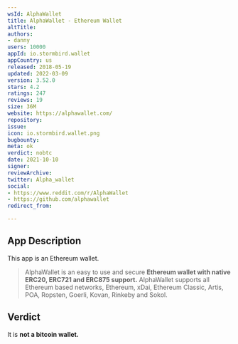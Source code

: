 ```yaml
---
wsId: AlphaWallet
title: AlphaWallet - Ethereum Wallet
altTitle: 
authors:
- danny
users: 10000
appId: io.stormbird.wallet
appCountry: us
released: 2018-05-19
updated: 2022-03-09
version: 3.52.0
stars: 4.2
ratings: 247
reviews: 19
size: 36M
website: https://alphawallet.com/
repository: 
issue: 
icon: io.stormbird.wallet.png
bugbounty: 
meta: ok
verdict: nobtc
date: 2021-10-10
signer: 
reviewArchive: 
twitter: Alpha_wallet
social:
- https://www.reddit.com/r/AlphaWallet
- https://github.com/alphawallet
redirect_from: 

---
```


## App Description

This app is an Ethereum wallet.

> AlphaWallet is an easy to use and secure **Ethereum wallet with native ERC20, ERC721 and ERC875 support.** AlphaWallet supports all Ethereum based networks, Ethereum, xDai, Ethereum Classic, Artis, POA, Ropsten, Goerli, Kovan, Rinkeby and Sokol.

## Verdict

It is **not a bitcoin wallet.**
